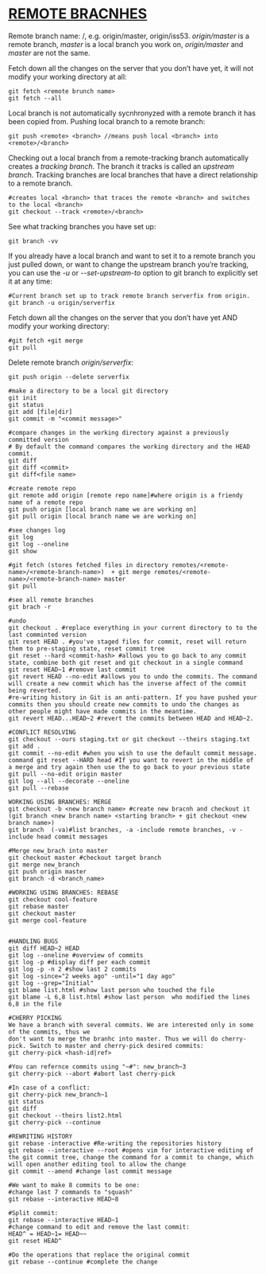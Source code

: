 [REMOTE BRACNHES](https://git-scm.com/book/en/v2/Git-Branching-Remote-Branches)
======================================

Remote branch name: <remote>/<branch>, e.g. origin/master, origin/iss53.
*origin/master* is a remote branch, *master* is a local branch you work on, *origin/master* and *master* are not the same.

Fetch down all the changes on the server that you don’t have yet, it will not modify your working directory at all:
```ssh
git fetch <remote brunch name>
git fetch --all
```

Local branch is not automatically sycnhronyzed with a remote branch it has been copied from.
Pushing local branch to a remote branch:
```ssh
git push <remote> <branch> //means push local <branch> into <remote>/<branch>
``` 
Checking out a local branch from a remote-tracking branch automatically creates 
a *tracking branch*. The branch it tracks is called an *upstream branch*. Tracking branches 
are local branches that have a direct relationship to a remote branch.
```ssh
#creates local <branch> that traces the remote <branch> and switches to the local <branch>
git checkout --track <remote>/<branch> 
```
See what tracking branches you have set up:
```ssh
git branch -vv
```

If you already have a local branch and want to set it to a remote branch you just pulled down, 
or want to change the upstream branch you’re tracking, you can use the *-u* or *--set-upstream-to* 
option to git branch to explicitly set it at any time:
```ssh
#Current branch set up to track remote branch serverfix from origin.
git branch -u origin/serverfix 
```

Fetch down all the changes on the server that you don’t have yet AND modify your working directory:
```ssh
#git fetch +git merge
git pull 
```

Delete remote branch *origin/serverfix*:
```ssh
git push origin --delete serverfix
```

```ssh
#make a directory to be a local git directory
git init
git status
git add [file|dir]
git commit -m "<commit message>"

#compare changes in the working directory against a previously committed version
# By default the command compares the working directory and the HEAD commit.
git diff 
git diff <commit>
git diff<file name>

#create remote repo
git remote add origin [remote repo name]#where origin is a friendy name of a remote repo
git push origin [local branch name we are working on]
git pull origin [local branch name we are working on]

#see changes log
git log
git log --oneline
git show

#git fetch (stores fetched files in directory remotes/<remote-name>/<remote-branch-name>)  + git merge remotes/<remote-name>/<remote-branch-name> master
git pull

#see all remote branches 
git brach -r 

#undo
git checkout . #replace everything in your current directory to to the last comminted version
git reset HEAD . #you've staged files for commit, reset will return them to pre-staging state, reset commit tree
git reset --hard <commit-hash> #allows you to go back to any commit state, combine both git reset and git checkout in a single command
git reset HEAD~1 #remove last commit
git revert HEAD --no-edit #allows you to undo the commits. The command will create a new commit which has the inverse affect of the commit being reverted.
#re-writing history in Git is an anti-pattern. If you have pushed your commits then you should create new commits to undo the changes as other people might have made commits in the meantime.
git revert HEAD...HEAD~2 #revert the commits between HEAD and HEAD~2.

#CONFLICT RESOLVING
git checkout --ours staging.txt or git checkout --theirs staging.txt
git add .
git commit --no-edit #when you wish to use the default commit message.
command git reset --HARD head #If you want to revert in the middle of a merge and try again then use the to go back to your previous state
git pull --no-edit origin master
git log --all --decorate --oneline
git pull --rebase

WORKING USING BRANCHES: MERGE
git checkout -b <new branch name> #create new bracnh and checkout it (git branch <new branch name> <starting branch> + git checkout <new branch name>)
git branch  (-va)#list branches, -a -include remote branches, -v - include head commit messages

#Merge new_brach into master
git checkout master #checkout target branch
git merge new_branch
git push origin master
git branch -d <branch_name>

#WORKING USING BRANCHES: REBASE
git checkout cool-feature
git rebase master
git checkout master
git merge cool-feature


#HANDLING BUGS
git diff HEAD~2 HEAD
git log --oneline #overview of commits
git log -p #display diff per each commit
git log -p -n 2 #show last 2 commits
git log -since="2 weeks ago" -until="1 day ago"
git log --grep="Initial"
git blame list.html #show last person who touched the file
git blame -L 6,8 list.html #show last person  who modified the lines 6,8 in the file

#CHERRY PICKING
We have a branch with several commits. We are interested only in some of the commits, thus we 
don't want to merge the branhc into master. Thus we will do cherry-pick. Switch to master and cherry-pick desired commits:
git cherry-pick <hash-id|ref>

#You can refernce commits using "~#": new_branch~3 
git cherry-pick --abort #abort last cherry-pick

#In case of a conflict:
git cherry-pick new_branch~1
git status
git diff
git checkout --theirs list2.html
git cherry-pick --continue
 
#REWRITING HISTORY
git rebase -interactive #Re-writing the repositories history 
git rebase --interactive --root #opens vim for interactive editing of the git commit tree, change the command for a commit to change, which will open another editing tool to allow the change
git commit --amend #change last commit message

#We want to make 8 commits to be one:
#change last 7 commands to "squash"
git rebase --interactive HEAD~8

#Split commit:
git rebase --interactive HEAD~1
#change command to edit and remove the last commit: 
HEAD^ = HEAD~1= HEAD~~
git reset HEAD^ 

#Do the operations that replace the original commit
git rebase --continue #complete the change 








